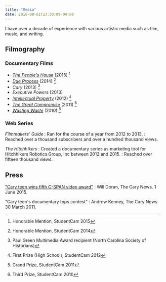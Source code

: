 ```yaml
---
title: "Media"
date: 2018-08-01T23:30:09-04:00
---
```


I have over a decade of experience with various artistic media such as
film, music, and writing.

Filmography
-----------

### Documentary Films

+ [*The People's House*](http://www.viddler.com/v/6805fb13) (2015) [^ph]
+ [*Due Process*](http://www.viddler.com/v/3e83e938) (2014) [^dp]
+ *Cary* (2013) [^cary]
+ *Executive Powers* (2013)
+ [*Intellectual Property*](https://www.youtube.com/watch?v=c_SvgFo71x0) (2012) [^ip]
+ [*The Great Compromise*](https://www.c-span.org/video/?298275-27/the-great-compromise) (2011) [^gc]
+ [*Wasting Waste*](https://www.c-span.org/video/?292400-17/wasting-waste) (2010) [^ww]

### Web Series

*Filmmakers' Guide*
: Ran for the course of a year from 2012 to 2013.
: Reached over a thousand subscribers and over a hundred thousand views.

*The Hitchhikers*
: Created a documentary series as marketing tool for Hitchhikers Robotics Group, Inc between 2012 and 2015.
: Reached over fifteen thousand views.

<!--
### Contributions

+ Patrol Z --- Boy Scouts of America
+ AquaMorph Productions


Music
-----

["Thebes"](https://coalglazer.bandcamp.com/track/thebes)
: Thebes is inspired by the ancient Greek tragedy Antigone. The play, written by Sophocles many years ago, tells a tale of conflict between law and justice and a grave consequence of power. The piece was primarily created using a combination of additive synthesis and temporally distorted acoustic instruments.
-->

Press
-----

["Cary teen wins fifth C-SPAN video award"](https://www.newsobserver.com/news/local/community/cary-news/article22811496.html)
: Will Doran, The Cary News. 1 June 2015.

"Cary teen's documentary tops contest"
: Andrew Kenney, The Cary News. 30 March 2011.


[^ph]: Honorable Mention, StudentCam 2015

[^dp]: Honorable Mention, StudentCam 2014

[^ip]: First Prize (High School), StudentCam 2012

[^gc]: Grand Prize, StudentCam 2011

[^ww]: Third Prize, StudentCam 2010

[^cary]: Paul Green Multimedia Award recipient (North Carolina Society of Historians)
